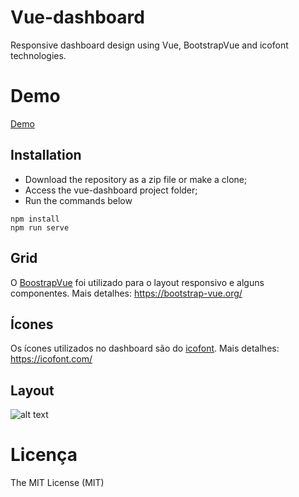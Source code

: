 # Vue-dashboard
Responsive dashboard design using Vue, BootstrapVue and icofont technologies.

# Demo
[Demo](https://vue-dashboard-omega.vercel.app/#/)

## Installation
- Download the repository as a zip file or make a clone;
- Access the vue-dashboard project folder;
- Run the commands below
```
npm install
npm run serve
```
## Grid
O [BoostrapVue](https://bootstrap-vue.org/) foi utilizado para o layout responsivo e alguns componentes.
Mais detalhes: https://bootstrap-vue.org/

## Ícones
Os ícones utilizados no dashboard são do [icofont](https://icofont.com/).
Mais detalhes: https://icofont.com/

## Layout

![alt text](https://atividadeon.com.br/static/img/dashboard-vue.png)

# Licença

The MIT License (MIT)

